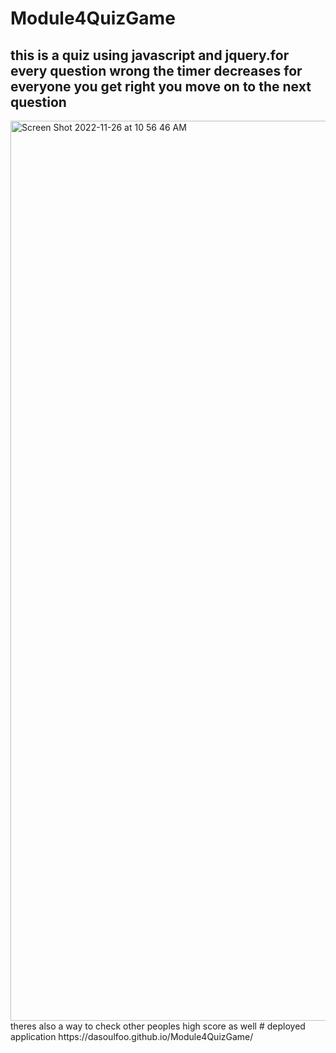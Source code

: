 # Module4QuizGame
## this is a quiz using javascript and jquery.for every question wrong the timer decreases for everyone you get right you move on to the next question
<img width="1440" alt="Screen Shot 2022-11-26 at 10 56 46 AM" src="https://user-images.githubusercontent.com/113070891/204097588-00c89168-241c-44dd-b1cd-21b11c71524f.png">
theres also a way to check other peoples high score as well
# deployed application
https://dasoulfoo.github.io/Module4QuizGame/

